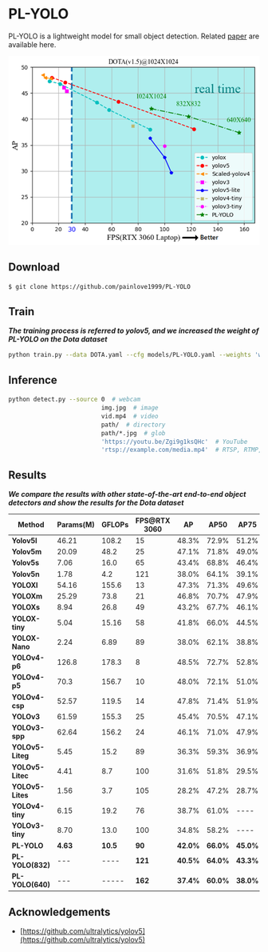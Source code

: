 # PL-YOLO

PL-YOLO is a lightweight model for small object detection. Related [paper]() are available here.

![result](result.png)

## Download

```bash
$ git clone https://github.com/painlove1999/PL-YOLO
```

## Train

***The training process is referred to yolov5, and we increased the weight of PL-YOLO on the Dota dataset***

```bash
python train.py --data DOTA.yaml --cfg models/PL-YOLO.yaml --weights 'weights/PL-YOLO.pt' --batch-size 1                                                                                                18                                                                                              32
```

## Inference 

```bash
python detect.py --source 0  # webcam    
                          img.jpg  # image
                          vid.mp4  # video
                          path/  # directory
                          path/*.jpg  # glob
                          'https://youtu.be/Zgi9g1ksQHc'  # YouTube
                          'rtsp://example.com/media.mp4'  # RTSP, RTMP, HTTP stream
```

## Results

***We compare the results with other state-of-the-art end-to-end object detectors and show the results for the Dota dataset***

| Method         | **Params(M)** | **GFLOPs** | **FPS@RTX 3060** | AP    | AP50  | AP75  |
| -------------- | ---------- | ---------- | ---------------- | ----- | ----- | ----- |
| **Yolov5l**    | 46.21     | 108.2      | 15               | 48.3% | 72.9% | 51.2% |
| **Yolov5m**    | 20.09     | 48.2       | 25               | 47.1% | 71.8% | 49.0% |
| **Yolov5s**    | 7.06      | 16.0       | 65               | 43.4% | 68.8% | 46.4% |
| **Yolov5n**    | 1.78      | 4.2        | 121              | 38.0% | 64.1% | 39.1% |
| **YOLOXl**     | 54.16 | 155.6 | 13 | 47.3% | 71.3% | 49.6% |
| **YOLOXm**     | 25.29 | 73.8 | 21 | 46.8% | 70.7% | 47.9% |
| **YOLOXs**     | 8.94 | 26.8 | 49 | 43.2% | 67.7% | 46.1% |
| **YOLOX-tiny** | 5.04 | 15.16 | 58 | 41.8% | 66.0% | 44.5% |
| **YOLOX-Nano** | 2.24 | 6.89 | 89 | 38.0% | 62.1% | 38.8% |
| **YOLOv4-p6** | 126.8 | 178.3 | 8 | 48.5% | 72.7% | 52.8% |
| **YOLOv4-p5** | 70.3 | 156.7 | 10 | 48.0% | 72.1% | 51.0% |
| **YOLOv4-csp** | 52.57 | 119.5 | 14 | 47.8% | 71.4% | 51.9% |
| **YOLOv3** | 61.59 | 155.3 | 25 | 45.4% | 70.5% | 47.1% |
| **YOLOv3-spp** | 62.64 | 156.2 | 24 | 46.1% | 71.0% | 47.9% |
| **YOLOv5-Liteg** | 5.45 | 15.2 | 89 | 36.3% | 59.3% | 36.9% |
| **YOLOv5-Litec** | 4.41 | 8.7 | 100 | 31.6% | 51.8% | 29.5% |
| **YOLOv5-Lites** | 1.56 | 3.7 | 105 | 28.2% | 47.2% | 28.7% |
| **YOLOv4-tiny** | 6.15 | 19.2 | 76 | 38.7% | 61.0% | ---- |
| **YOLOv3-tiny** | 8.70 | 13.0 | 100 | 34.8% | 58.2% | ---- |
| **PL-YOLO** | **4.63** | **10.5** | **90** | **42.0%** | **66.0%** | **45.0%** |
| **PL-YOLO(832)** | --- | ---- | **121** | **40.5%** | **64.0%** | **43.3%** |
| **PL-YOLO(640)** | --- | ----- | **162** | **37.4%** | **60.0%** | **38.0%** |

## Acknowledgements

+ [https://github.com/ultralytics/yolov5](https://github.com/ultralytics/yolov5)

